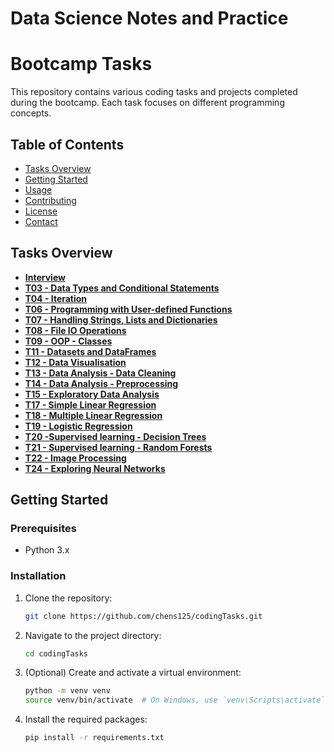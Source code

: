 # Data Science Notes and Practice

# Bootcamp Tasks

This repository contains various coding tasks and projects completed during the bootcamp. Each task focuses on different programming concepts.

## Table of Contents

- [Tasks Overview](#tasks-overview)
- [Getting Started](#getting-started)
- [Usage](#usage)
- [Contributing](#contributing)
- [License](#license)
- [Contact](#contact)

## Tasks Overview
- [**Interview**](https://github.com/chens125/codingTasks/tree/main/Interview)
- [**T03 - Data Types and Conditional Statements**](https://github.com/chens125/codingTasks/tree/main/T03%20-%20Data%20Types%20and%20Conditional%20Statements)
- [**T04 - Iteration**](https://github.com/chens125/codingTasks/tree/main/T04%20-%20Iteration)
- [**T06 - Programming with User-defined Functions**](https://github.com/chens125/codingTasks/tree/main/T06%20-%20Programming%20with%20User-defined%20Functions)
- [**T07 - Handling Strings, Lists and Dictionaries**](https://github.com/chens125/codingTasks/tree/main/T07%20-%20Handling%20Strings%2C%20Lists%20and%20Dictionaries)
- [**T08 - File IO Operations**](https://github.com/chens125/codingTasks/tree/main/T08%20-%20File%20IO%20Operations)
- [**T09 - OOP - Classes**](https://github.com/chens125/codingTasks/tree/main/T09%20-%20OOP%20-%20Classes)
- [**T11 - Datasets and DataFrames**](https://github.com/chens125/codingTasks/tree/main/T11%20-%20Datasets%20and%20DataFrames)
- [**T12 - Data Visualisation**](https://github.com/chens125/codingTasks/tree/main/T12%20-%20Data%20Visualisation)
- [**T13 - Data Analysis - Data Cleaning**](https://github.com/chens125/codingTasks/tree/main/T13%20-%20Data%20Analysis%20-%20Data%20Cleaning)
- [**T14 - Data Analysis - Preprocessing**](https://github.com/chens125/codingTasks/tree/main/T14%20-%20Data%20Analysis%20-%20Preprocessing)
- [**T15 - Exploratory Data Analysis**](https://github.com/chens125/codingTasks/tree/main/T15%20-%20Exploratory%20Data%20Analysis)
- [**T17 - Simple Linear Regression**](https://github.com/chens125/codingTasks/tree/main/T17%20-%20Simple%20Linear%20Regression)
- [**T18 - Multiple Linear Regression**](https://github.com/chens125/codingTasks/tree/main/T18%20-%20Multiple%20Linear%20Regression)
- [**T19 - Logistic Regression**](https://github.com/chens125/codingTasks/tree/main/T19%20-%20Logistic%20Regression)
- [**T20 -Supervised learning - Decision Trees**](https://github.com/chens125/codingTasks/tree/main/T20%20-Supervised%20learning%20-%20Decision%20Trees)
- [**T21 - Supervised learning - Random Forests**](https://github.com/chens125/codingTasks/tree/main/T21%20-%20Supervised%20learning%20-%20Random%20Forests)
- [**T22 - Image Processing**](https://github.com/chens125/codingTasks/tree/main/T22%20-%20Image%20Processing)
- [**T24 - Exploring Neural Networks**](https://github.com/chens125/codingTasks/tree/main/T24%20-%20Exploring%20Neural%20Networks)

## Getting Started

### Prerequisites

- Python 3.x

### Installation

1. Clone the repository:
    ```bash
    git clone https://github.com/chens125/codingTasks.git
    ```
2. Navigate to the project directory:
    ```bash
    cd codingTasks
    ```
3. (Optional) Create and activate a virtual environment:
    ```bash
    python -m venv venv
    source venv/bin/activate  # On Windows, use `venv\Scripts\activate`
    ```
4. Install the required packages:
    ```bash
    pip install -r requirements.txt
    ```

